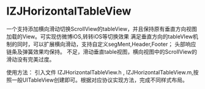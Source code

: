 # IZJHorizontalTableView
一个支持添加横向滑动切换ScrollView的tableView，并且保持原有垂直方向视图加载的View。可实现仿微博iOS,转转iOS等切换效果
满足垂直方向的tableVIew机制的同时，可以扩展横向滑动，支持自定义segMent,Header,Footer；
头部响应链条及弹簧效果均保持。
不足，滑动垂直table视图，横向视图中的ScrollView的滑动没有完美过度。

使用方法：
引入文件 IZJHorizontalTableView.h , IZJHorizontalTableView.m,按照一般UITableView创建即可。根据对应协议实现方法，完成不同样式布局。

